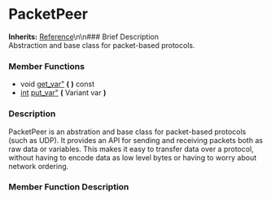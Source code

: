 #  PacketPeer  
**Inherits:** [Reference](class_reference)\\n\\n###  Brief Description  
Abstraction and base class for packet-based protocols.
###  Member Functions 
  * void [get_var"](#get_var) **(** **)** const
  * [int](class_int) [put_var"](#put_var) **(** Variant var  **)**
###  Description  
PacketPeer is an abstration and base class for packet-based protocols (such as UDP). It provides an API for sending and receiving packets both as raw data or variables. This makes it easy to transfer data over a protocol, without having to encode data as low level bytes or having to worry about network ordering.
###  Member Function Description  
